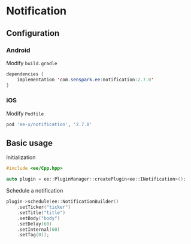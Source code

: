 # Notification
## Configuration
### Android
Modify `build.gradle`
```java
dependencies {
    implementation 'com.senspark.ee:notification:2.7.0'
}
```

### iOS
Modify `Podfile`
```ruby
pod 'ee-x/notification', '2.7.0'
```

## Basic usage
Initialization
```cpp
#include <ee/Cpp.hpp>

auto plugin = ee::PluginManager::createPlugin<ee::INotification>();
```

Schedule a notification
```cpp
plugin->schedule(ee::NotificationBuilder()
    .setTicker("ticker")
    .setTitle("title")
    .setBody("body")
    .setDelay(60)
    .setInternal(60)
    .setTag(0));
```